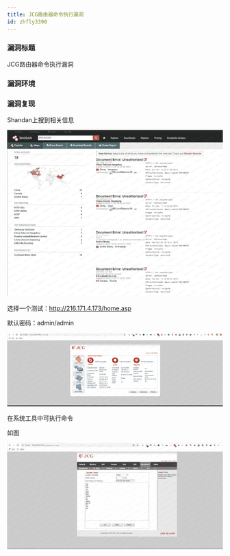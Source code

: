```yaml
---
title: JCG路由器命令执行漏洞
id: zhfly3390
---
```


### 漏洞标题

JCG路由器命令执行漏洞

### 漏洞环境

### 漏洞复现

Shandan上搜到相关信息

![image](../img/0176bbed30a0f37856be8fe82caf6574.png)

选择一个测试：http://216.171.4.173/home.asp

默认密码：admin/admin

![image](../img/74204174f0bb85950b100666c47e3776.png)

在系统工具中可执行命令

如图

![image](../img/7877b5def4df7a98ce5ad64afa53eb45.png)